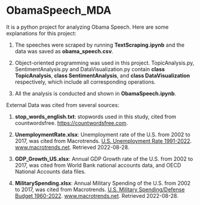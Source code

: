 # ObamaSpeech_MDA

It is a python project for analyzing Obama Speech. Here are some explanations for this project:

1. The speeches were scraped by running __TextScraping.ipynb__ and the data was saved as __obama_speech.csv__.

2. Object-oriented programming was used in this project. TopicAnalysis.py, SentimentAnalysis.py and DataVisualization.py contain __class TopicAnalysis__, __class SentimentAnalysis__, and __class DataVisualization__ respectively, which include all corresponding operations.

3. All the analysis is conducted and shown in __ObamaSpeech.ipynb__.


External Data was cited from several sources:

1. __stop_words_english.txt__: stopwords used in this study, cited from countwordsfree. <a href="https://countwordsfree.com" title="Text Processing Tools">https://countwordsfree.com</a>.

2. __UnemploymentRate.xlsx__: Unemployment rate of the U.S. from 2002 to 2017, was cited from Macrotrends. <a href='https://www.macrotrends.net/countries/USA/united-states/unemployment-rate'>U.S. Unemployment Rate 1991-2022</a>. www.macrotrends.net. Retrieved 2022-08-28.

3. __GDP_Growth_US.xlsx__: Annual GDP Growth rate of the U.S. from 2002 to 2017, was cited from World Bank national accounts data, and OECD National Accounts data files.

4. __MilitarySpending.xlsx__: Annual Military Spending of the U.S. from 2002 to 2017, was cited from Macrotrends. <a href='https://www.macrotrends.net/countries/USA/united-states/military-spending-defense-budget'>U.S. Military Spending/Defense Budget 1960-2022</a>. www.macrotrends.net. Retrieved 2022-08-28.
